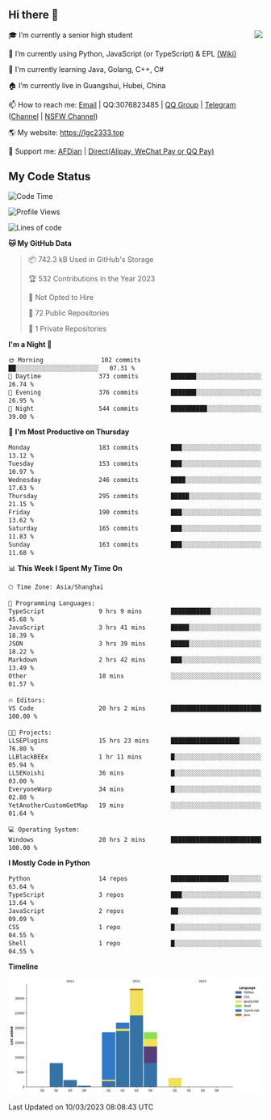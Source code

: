 ## Hi there 👋

<div width="50%">
<img align="right" src="https://readme.lgc2333.top/api?username=lgc2333&show_icons=true" />
</div>

🎓 I’m currently a senior high student

📝 I’m currently using Python, JavaScript (or TypeScript) & EPL [(Wiki)](https://en.wikipedia.org/wiki/Easy_Programming_Language)

📒 I'm currently learning Java, Golang, C++, C#

🏠 I’m currently live in Guangshui, Hubei, China

📫 How to reach me: [Email](mailto:lgc2333@126.com) | QQ:3076823485 | [QQ Group](https://jq.qq.com/?_wv=1027&k=ktwOHdU2) | [Telegram](https://t.me/@lgc2333) ([Channel](https://t.me/stu2333_pd) | [NSFW Channel](https://t.me/stu_collection))

🌎 My website: <https://lgc2333.top>

🤝 Support me: [AFDian](https://afdian.net/@lgc2333) | [Direct(Alipay, WeChat Pay or QQ Pay)](https://s2.loli.net/2022/02/03/MLqe53BjWOAhpcF.png)

## My Code Status

<!--START_SECTION:waka-->
![Code Time](http://img.shields.io/badge/Code%20Time-1%2C096%20hrs%208%20mins-blue)

![Profile Views](http://img.shields.io/badge/Profile%20Views-9-blue)

![Lines of code](https://img.shields.io/badge/From%20Hello%20World%20I%27ve%20Written-96.4%20thousand%20lines%20of%20code-blue)

**🐱 My GitHub Data** 

> 📦 742.3 kB Used in GitHub's Storage 
 > 
> 🏆 532 Contributions in the Year 2023
 > 
> 🚫 Not Opted to Hire
 > 
> 📜 72 Public Repositories 
 > 
> 🔑 1 Private Repositories 
 > 
**I'm a Night 🦉** 

```text
🌞 Morning                102 commits         ██░░░░░░░░░░░░░░░░░░░░░░░   07.31 % 
🌆 Daytime                373 commits         ███████░░░░░░░░░░░░░░░░░░   26.74 % 
🌃 Evening                376 commits         ███████░░░░░░░░░░░░░░░░░░   26.95 % 
🌙 Night                  544 commits         ██████████░░░░░░░░░░░░░░░   39.00 % 
```
📅 **I'm Most Productive on Thursday** 

```text
Monday                   183 commits         ███░░░░░░░░░░░░░░░░░░░░░░   13.12 % 
Tuesday                  153 commits         ███░░░░░░░░░░░░░░░░░░░░░░   10.97 % 
Wednesday                246 commits         ████░░░░░░░░░░░░░░░░░░░░░   17.63 % 
Thursday                 295 commits         █████░░░░░░░░░░░░░░░░░░░░   21.15 % 
Friday                   190 commits         ███░░░░░░░░░░░░░░░░░░░░░░   13.62 % 
Saturday                 165 commits         ███░░░░░░░░░░░░░░░░░░░░░░   11.83 % 
Sunday                   163 commits         ███░░░░░░░░░░░░░░░░░░░░░░   11.68 % 
```


📊 **This Week I Spent My Time On** 

```text
🕑︎ Time Zone: Asia/Shanghai

💬 Programming Languages: 
TypeScript               9 hrs 9 mins        ███████████░░░░░░░░░░░░░░   45.68 % 
JavaScript               3 hrs 41 mins       █████░░░░░░░░░░░░░░░░░░░░   18.39 % 
JSON                     3 hrs 39 mins       █████░░░░░░░░░░░░░░░░░░░░   18.22 % 
Markdown                 2 hrs 42 mins       ███░░░░░░░░░░░░░░░░░░░░░░   13.49 % 
Other                    18 mins             ░░░░░░░░░░░░░░░░░░░░░░░░░   01.57 % 

🔥 Editors: 
VS Code                  20 hrs 2 mins       █████████████████████████   100.00 % 

🐱‍💻 Projects: 
LLSEPlugins              15 hrs 23 mins      ███████████████████░░░░░░   76.80 % 
LLBlackBEEx              1 hr 11 mins        █░░░░░░░░░░░░░░░░░░░░░░░░   05.94 % 
LLSEKoishi               36 mins             █░░░░░░░░░░░░░░░░░░░░░░░░   03.00 % 
EveryoneWarp             34 mins             █░░░░░░░░░░░░░░░░░░░░░░░░   02.88 % 
YetAnotherCustomGetMap   19 mins             ░░░░░░░░░░░░░░░░░░░░░░░░░   01.64 % 

💻 Operating System: 
Windows                  20 hrs 2 mins       █████████████████████████   100.00 % 
```

**I Mostly Code in Python** 

```text
Python                   14 repos            ████████████████░░░░░░░░░   63.64 % 
TypeScript               3 repos             ███░░░░░░░░░░░░░░░░░░░░░░   13.64 % 
JavaScript               2 repos             ██░░░░░░░░░░░░░░░░░░░░░░░   09.09 % 
CSS                      1 repo              █░░░░░░░░░░░░░░░░░░░░░░░░   04.55 % 
Shell                    1 repo              █░░░░░░░░░░░░░░░░░░░░░░░░   04.55 % 
```



**Timeline**

![Lines of Code chart](https://raw.githubusercontent.com/lgc2333/lgc2333/main/assets/bar_graph.png)


 Last Updated on 10/03/2023 08:08:43 UTC
<!--END_SECTION:waka-->
